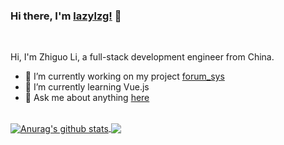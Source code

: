 ### Hi there, I'm [lazylzg!](https://lazylzg.github.io) 👋

<!--
**lazylzg/lazylzg** is a ✨ _special_ ✨ repository because its `README.md` (this file) appears on your GitHub profile.

Here are some ideas to get you started:

- 🔭 I’m currently working on ...
- 🌱 I’m currently learning ...
- 👯 I’m looking to collaborate on ...
- 🤔 I’m looking for help with ...
- 💬 Ask me about ...
- 📫 How to reach me: ...
- 😄 Pronouns: ...
- ⚡ Fun fact: ...
  -->

<br />

Hi, I'm Zhiguo Li, a full-stack development engineer from China.

- 🔭 I’m currently working on my project [forum_sys](https://github.com/lazylzg/forum_sys)
- 🌱 I’m currently learning Vue.js
- 💬 Ask me about anything [here](https://github.com/lazylzg/lazylzg/issues)

<br />

<a href="https://github.com/lazylzg">
  <img align="center" src="https://github-readme-stats.vercel.app/api?username=lazylzg&count_private=true&show_icons=true&include_all_commits=true&theme=dracula" alt="Anurag's github stats" />
</a>
<a href="https://github.com/lazylzg">
  <!-- Change the `github-readme-stats.anuraghazra1.vercel.app` to `github-readme-stats.vercel.app`  -->
  <img align="center" src="https://github-readme-stats.vercel.app/api/top-langs/?username=lazylzg&layout=compact&theme=dracula" />
</a>
